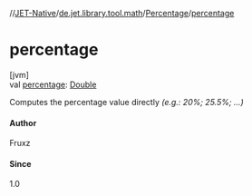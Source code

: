 //[JET-Native](../../../index.md)/[de.jet.library.tool.math](../index.md)/[Percentage](index.md)/[percentage](percentage.md)

# percentage

[jvm]\
val [percentage](percentage.md): [Double](https://kotlinlang.org/api/latest/jvm/stdlib/kotlin/-double/index.html)

Computes the percentage value directly *(e.g.: 20%; 25.5%; ...)*

#### Author

Fruxz

#### Since

1.0
